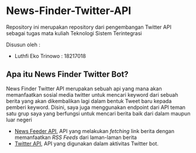 # News-Finder-Twitter-API
Repository ini merupakan repository dari pengembangan Twitter API sebagai tugas mata kuliah Teknologi Sistem Terintegrasi

Disusun oleh :
* Luthfi Eko Trinowo : 18217018

## Apa itu News Finder Twitter Bot?
News Finder Twitter API merupakan sebuah api yang mana akan memanfaatkan sosial media twitter untuk mencari keyword dari sebuah berita yang akan dikembalikan lagi dalam bentuk Tweet baru kepada pemberi keyword. Disini, saya juga menggunakan endpoint dari API teman satu grup saya yang berfungsi untuk mencari berita baik dari dalam maupun luar negeri
* [News Feeder API](https://github.com/daffaadevvv/PencariBerita), API yang melakukan *fetching* link berita dengan memanfaatkan *RSS Feeds* dari laman-laman berita 
* [Twitter API](https://github.com/luthfiihakiim/TST-018), API yang digunakan dalam aktivitas Twitter bot.
